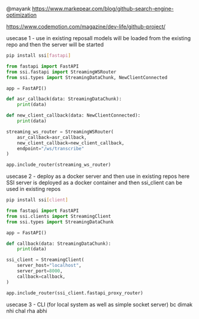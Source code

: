 @mayank https://www.markepear.com/blog/github-search-engine-optimization

https://www.codemotion.com/magazine/dev-life/github-project/

usecase 1 - use in existing reposall models will be loaded from the existing repo and then the server will be started

```bash
pip install ssi[fastapi]
```

```python
from fastapi import FastAPI
from ssi.fastapi import StreamingWSRouter
from ssi.types import StreamingDataChunk, NewClientConnected

app = FastAPI()

def asr_callback(data: StreamingDataChunk):
    print(data)

def new_client_callback(data: NewClientConnected):
    print(data)

streaming_ws_router = StreamingWSRouter(
    asr_callback=asr_callback,
    new_client_callback=new_client_callback,
    endpoint="/ws/transcribe"
)

app.include_router(streaming_ws_router)
```

usecase 2 - deploy as a docker server and then use in existing repos
here SSI server is deployed as a docker container and then ssi_client can be used in existing repos

```bash
pip install ssi[client]
```

```python
from fastapi import FastAPI
from ssi.clients import StreamingClient
from ssi.types import StreamingDataChunk

app = FastAPI()

def callback(data: StreamingDataChunk):
    print(data)

ssi_client = StreamingClient(
    server_host="localhost",
    server_port=8000,
    callback=callback,
)

app.include_router(ssi_client.fastapi_proxy_router)
```

usecase 3 - CLI (for local system as well as simple socket server)
bc dimak nhi chal rha abhi
